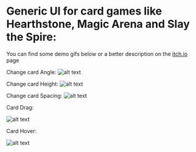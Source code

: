 # Generic UI for card games like Hearthstone, Magic Arena and Slay the Spire:
You can find some demo gifs below or a better description on the [itch.io](https://ycarowr.itch.io/cardgameui) page

Change card Angle:
![alt text](https://github.com/ycarowr/UiCard/blob/master/Assets/Textures/Ui%20Card%20Gifs/card%20angle.gif)

Change card Height:
![alt text](https://github.com/ycarowr/UiCard/blob/master/Assets/Textures/Ui%20Card%20Gifs/card%20height.gif)

Change card Spacing:
![alt text](https://github.com/ycarowr/UiCard/blob/master/Assets/Textures/Ui%20Card%20Gifs/card%20spacing.gif)

Card Drag:

![alt text](https://github.com/ycarowr/UiCard/blob/master/Assets/Textures/Ui%20Card%20Gifs/carddrag.gif)

Card Hover:

![alt text](https://github.com/ycarowr/UiCard/blob/master/Assets/Textures/Ui%20Card%20Gifs/cardhover.gif)
